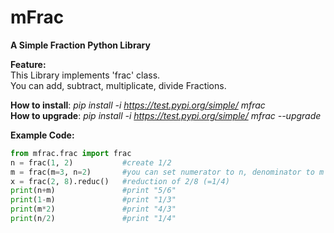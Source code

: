 # mFrac
**A Simple Fraction Python Library**

**Feature:**  
This Library implements 'frac' class.  
You can add, subtract, multiplicate, divide Fractions.

**How to install**: *pip install -i https://test.pypi.org/simple/ mfrac*  
**How to upgrade**: *pip install -i https://test.pypi.org/simple/ mfrac --upgrade*


**Example Code:**

```python
from mfrac.frac import frac
n = frac(1, 2)           #create 1/2
m = frac(m=3, n=2)       #you can set numerator to n, denominator to m
x = frac(2, 8).reduc()   #reduction of 2/8 (=1/4)
print(n+m)               #print "5/6"
print(1-m)               #print "1/3"
print(m*2)               #print "4/3"
print(n/2)               #print "1/4"
```
